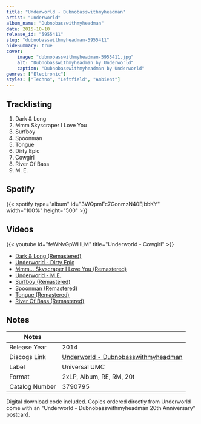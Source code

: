 ```yaml
---
title: "Underworld - Dubnobasswithmyheadman"
artist: "Underworld"
album_name: "Dubnobasswithmyheadman"
date: 2015-10-10
release_id: "5955411"
slug: "dubnobasswithmyheadman-5955411"
hideSummary: true
cover:
    image: "dubnobasswithmyheadman-5955411.jpg"
    alt: "Dubnobasswithmyheadman by Underworld"
    caption: "Dubnobasswithmyheadman by Underworld"
genres: ["Electronic"]
styles: ["Techno", "Leftfield", "Ambient"]
---
```

## Tracklisting
1. Dark & Long
2. Mmm Skyscraper I Love You
3. Surfboy
4. Spoonman
5. Tongue
6. Dirty Epic
7. Cowgirl
8. River Of Bass
9. M. E.
## Spotify
{{< spotify type="album" id="3WQpmFc7GonmzN40EjbbKY" width="100%" height="500" >}}

## Videos
{{< youtube id="feWNvGpWHLM" title="Underworld - Cowgirl" >}}
- [Dark & Long (Remastered)](https://www.youtube.com/watch?v=HJEUwJ9lKlc)
- [Underworld - Dirty Epic](https://www.youtube.com/watch?v=phWYWpu5KUQ)
- [Mmm... Skyscraper I Love You (Remastered)](https://www.youtube.com/watch?v=A5sm-c7EIus)
- [Underworld - M.E.](https://www.youtube.com/watch?v=cG1u3Udslqc)
- [Surfboy (Remastered)](https://www.youtube.com/watch?v=PzQ2deV-6mI)
- [Spoonman (Remastered)](https://www.youtube.com/watch?v=s7znayyihGM)
- [Tongue (Remastered)](https://www.youtube.com/watch?v=oIXPcW_6V7k)
- [River Of Bass (Remastered)](https://www.youtube.com/watch?v=OOWEY4MGzM8)

## Notes
| Notes          |             |
| ---------------| ----------- |
| Release Year   | 2014 |
| Discogs Link   | [Underworld - Dubnobasswithmyheadman](https://www.discogs.com/release/5955411-Underworld-Dubnobasswithmyheadman) |
| Label          | Universal UMC |
| Format         | 2xLP, Album, RE, RM, 20t |
| Catalog Number | 3790795 |

Digital download code included. Copies ordered directly from Underworld come with an "Underworld - Dubnobasswithmyheadman 20th Anniversary" postcard.
